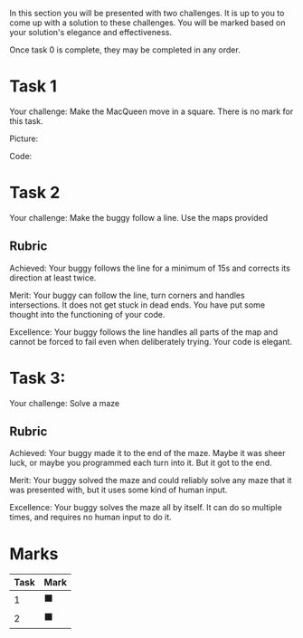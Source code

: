 In this section you will be presented with two challenges. It is up to you to come up with a solution to these challenges. You will be marked based on your solution's elegance and effectiveness. 

Once task 0 is complete, they may be completed in any order.

# Task 1 
Your challenge: Make the MacQueen move in a square. There is no mark for this task.

Picture:

Code:

# Task 2
Your challenge: Make the buggy follow a line. Use the maps provided

## Rubric
Achieved: Your buggy follows the line for a minimum of 15s and corrects its direction at least twice. 

Merit: Your buggy can follow the line, turn corners and handles intersections. It does not get stuck in dead ends. You have put some thought into the functioning of your code. 

Excellence: Your buggy follows the line handles all parts of the map and cannot be forced to fail even when deliberately trying. Your code is elegant. 


# Task 3:
Your challenge: Solve a maze

## Rubric
Achieved: Your buggy made it to the end of the maze. Maybe it was sheer luck, or maybe you programmed each turn into it. But it got to the end. 

Merit: Your buggy solved the maze and could reliably solve any maze that it was presented with, but it uses some kind of human input.

Excellence: Your buggy solves the maze all by itself. It can do so multiple times, and requires no human input to do it. 

# Marks

| Task | Mark |
| ---- | ---- |
| 1    | ⬛   |
| 2    | ⬛   |
